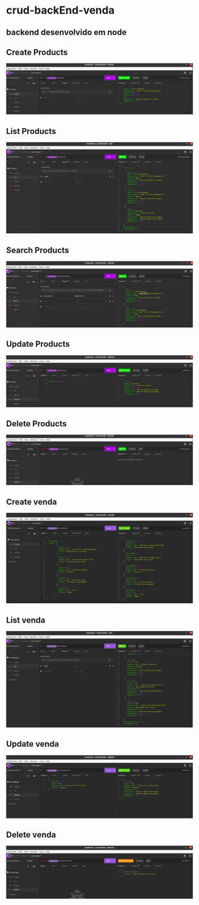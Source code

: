 # crud-backEnd-venda
## backend desenvolvido em node

## Create Products
<p align="center">
<img width100% src="src/assets/create.png" />
</p>

## List Products
<p align="center">
<img width100% src="src/assets/list.png" />
</p>

## Search Products
<p align="center">
<img width100% src="src/assets/search.png" />
</p>

## Update Products
<p align="center">
<img width100% src="src/assets/update.png" />
</p>

## Delete Products
<p align="center">
<img width100% src="src/assets/delete.png" />
</p>


## Create venda
<p align="center">
<img width100% src="src/assets/createPurchasings.png" />
</p>

## List venda
<p align="center">
<img width100% src="src/assets/listPurchasings.png" />
</p>

## Update venda
<p align="center">
<img width100% src="src/assets/updatePurchasings.png" />
</p>

## Delete venda
<p align="center">
<img width100% src="src/assets/deletePurchasings.png" />
</p>



